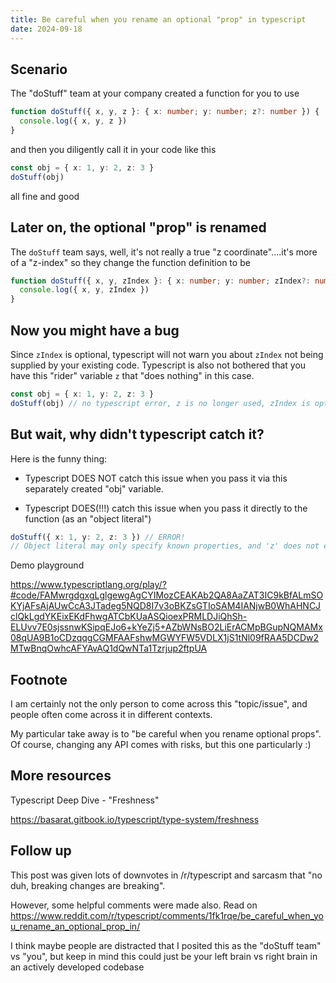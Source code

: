 ```yaml
---
title: Be careful when you rename an optional "prop" in typescript
date: 2024-09-18
---
```


## Scenario

The "doStuff" team at your company created a function for you to use

```typescript
function doStuff({ x, y, z }: { x: number; y: number; z?: number }) {
  console.log({ x, y, z })
}
```

and then you diligently call it in your code like this

```typescript
const obj = { x: 1, y: 2, z: 3 }
doStuff(obj)
```

all fine and good

## Later on, the optional "prop" is renamed

The `doStuff` team says, well, it's not really a true "z coordinate"....it's
more of a "z-index" so they change the function definition to be

```typescript
function doStuff({ x, y, zIndex }: { x: number; y: number; zIndex?: number }) {
  console.log({ x, y, zIndex })
}
```

## Now you might have a bug

Since `zIndex` is optional, typescript will not warn you about `zIndex` not
being supplied by your existing code. Typescript is also not bothered that you
have this "rider" variable `z` that "does nothing" in this case.

```typescript
const obj = { x: 1, y: 2, z: 3 }
doStuff(obj) // no typescript error, z is no longer used, zIndex is optional, and you don't get the behavior you want
```

## But wait, why didn't typescript catch it?

Here is the funny thing:

- Typescript DOES NOT catch this issue when you pass it via this separately
  created "obj" variable.

- Typescript DOES(!!!) catch this issue when you pass it directly to the
  function (as an "object literal")

```typescript
doStuff({ x: 1, y: 2, z: 3 }) // ERROR!
// Object literal may only specify known properties, and 'z' does not exist in type '{ x: number; y: number; zIndex?: number | undefined; }'.
```

Demo playground

https://www.typescriptlang.org/play/?#code/FAMwrgdgxgLglgewgAgCYIMozCEAKAb2QA8AaZAT3IC9kBfALmSOKYjAFsAjAUwCcA3JTadeg5NQD8I7v3oBKZsGTIoSAM4IANjwB0WhAHNCJclQkLgdYKEixEKdFhwgATCbKUaASQioexPRMLDJiQhSh-ELUvv7E0sjssnwKSipqEJo6+kYeZj5+AZbWNsBO2LiErACMpBGupNQMAMx08qUA9B1oCDzqqgCGMFAAFshwMGWYFW5VDLX1jS1tNl09fRAA5DCDw2MTwBnqOwhcAFYAvAQ1dQwNTa1Tzrjup2ftpUA

## Footnote

I am certainly not the only person to come across this "topic/issue", and people
often come across it in different contexts.

My particular take away is to "be careful when you rename optional props". Of
course, changing any API comes with risks, but this one particularly :)

## More resources

Typescript Deep Dive - "Freshness"

https://basarat.gitbook.io/typescript/type-system/freshness

## Follow up

This post was given lots of downvotes in /r/typescript and sarcasm that "no duh,
breaking changes are breaking".

However, some helpful comments were made also. Read on
https://www.reddit.com/r/typescript/comments/1fk1rqe/be_careful_when_you_rename_an_optional_prop_in/

I think maybe people are distracted that I posited this as the "doStuff team" vs
"you", but keep in mind this could just be your left brain vs right brain in an
actively developed codebase
